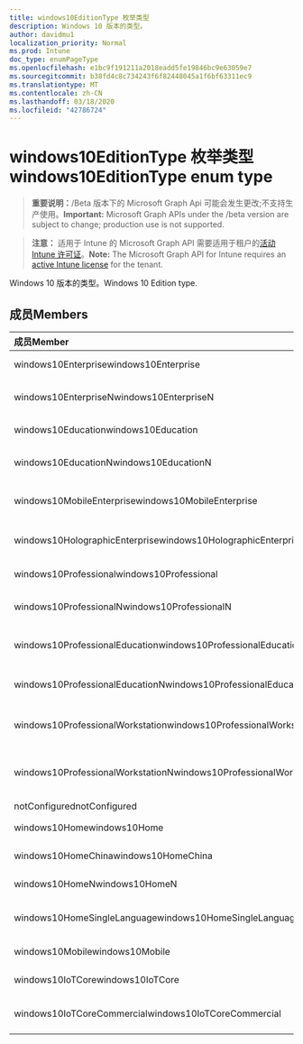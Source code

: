 ```yaml
---
title: windows10EditionType 枚举类型
description: Windows 10 版本的类型。
author: davidmu1
localization_priority: Normal
ms.prod: Intune
doc_type: enumPageType
ms.openlocfilehash: e1bc9f191211a2018eadd5fe19846bc9e63059e7
ms.sourcegitcommit: b38fd4c8c734243f6f82448045a1f6bf63311ec9
ms.translationtype: MT
ms.contentlocale: zh-CN
ms.lasthandoff: 03/18/2020
ms.locfileid: "42786724"
---
```

# <a name="windows10editiontype-enum-type"></a><span data-ttu-id="8651f-103">windows10EditionType 枚举类型</span><span class="sxs-lookup"><span data-stu-id="8651f-103">windows10EditionType enum type</span></span>

> <span data-ttu-id="8651f-104">**重要说明：**/Beta 版本下的 Microsoft Graph Api 可能会发生更改;不支持生产使用。</span><span class="sxs-lookup"><span data-stu-id="8651f-104">**Important:** Microsoft Graph APIs under the /beta version are subject to change; production use is not supported.</span></span>

> <span data-ttu-id="8651f-105">**注意：** 适用于 Intune 的 Microsoft Graph API 需要适用于租户的[活动 Intune 许可证](https://go.microsoft.com/fwlink/?linkid=839381)。</span><span class="sxs-lookup"><span data-stu-id="8651f-105">**Note:** The Microsoft Graph API for Intune requires an [active Intune license](https://go.microsoft.com/fwlink/?linkid=839381) for the tenant.</span></span>

<span data-ttu-id="8651f-106">Windows 10 版本的类型。</span><span class="sxs-lookup"><span data-stu-id="8651f-106">Windows 10 Edition type.</span></span>

## <a name="members"></a><span data-ttu-id="8651f-107">成员</span><span class="sxs-lookup"><span data-stu-id="8651f-107">Members</span></span>
|<span data-ttu-id="8651f-108">成员</span><span class="sxs-lookup"><span data-stu-id="8651f-108">Member</span></span>|<span data-ttu-id="8651f-109">值</span><span class="sxs-lookup"><span data-stu-id="8651f-109">Value</span></span>|<span data-ttu-id="8651f-110">说明</span><span class="sxs-lookup"><span data-stu-id="8651f-110">Description</span></span>|
|:---|:---|:---|
|<span data-ttu-id="8651f-111">windows10Enterprise</span><span class="sxs-lookup"><span data-stu-id="8651f-111">windows10Enterprise</span></span>|<span data-ttu-id="8651f-112">0</span><span class="sxs-lookup"><span data-stu-id="8651f-112">0</span></span>|<span data-ttu-id="8651f-113">Windows 10 企业版</span><span class="sxs-lookup"><span data-stu-id="8651f-113">Windows 10 Enterprise</span></span>|
|<span data-ttu-id="8651f-114">windows10EnterpriseN</span><span class="sxs-lookup"><span data-stu-id="8651f-114">windows10EnterpriseN</span></span>|<span data-ttu-id="8651f-115">1</span><span class="sxs-lookup"><span data-stu-id="8651f-115">1</span></span>|<span data-ttu-id="8651f-116">Windows 10 EnterpriseN</span><span class="sxs-lookup"><span data-stu-id="8651f-116">Windows 10 EnterpriseN</span></span>|
|<span data-ttu-id="8651f-117">windows10Education</span><span class="sxs-lookup"><span data-stu-id="8651f-117">windows10Education</span></span>|<span data-ttu-id="8651f-118">双面</span><span class="sxs-lookup"><span data-stu-id="8651f-118">2</span></span>|<span data-ttu-id="8651f-119">Windows 10 教育版</span><span class="sxs-lookup"><span data-stu-id="8651f-119">Windows 10 Education</span></span>|
|<span data-ttu-id="8651f-120">windows10EducationN</span><span class="sxs-lookup"><span data-stu-id="8651f-120">windows10EducationN</span></span>|<span data-ttu-id="8651f-121">第三章</span><span class="sxs-lookup"><span data-stu-id="8651f-121">3</span></span>|<span data-ttu-id="8651f-122">Windows 10 EducationN</span><span class="sxs-lookup"><span data-stu-id="8651f-122">Windows 10 EducationN</span></span>|
|<span data-ttu-id="8651f-123">windows10MobileEnterprise</span><span class="sxs-lookup"><span data-stu-id="8651f-123">windows10MobileEnterprise</span></span>|<span data-ttu-id="8651f-124">4 </span><span class="sxs-lookup"><span data-stu-id="8651f-124">4</span></span>|<span data-ttu-id="8651f-125">Windows 10 移动版企业版</span><span class="sxs-lookup"><span data-stu-id="8651f-125">Windows 10 Mobile Enterprise</span></span>|
|<span data-ttu-id="8651f-126">windows10HolographicEnterprise</span><span class="sxs-lookup"><span data-stu-id="8651f-126">windows10HolographicEnterprise</span></span>|<span data-ttu-id="8651f-127">5 </span><span class="sxs-lookup"><span data-stu-id="8651f-127">5</span></span>|<span data-ttu-id="8651f-128">Windows 10 全息企业版</span><span class="sxs-lookup"><span data-stu-id="8651f-128">Windows 10 Holographic Enterprise</span></span>|
|<span data-ttu-id="8651f-129">windows10Professional</span><span class="sxs-lookup"><span data-stu-id="8651f-129">windows10Professional</span></span>|<span data-ttu-id="8651f-130">6 </span><span class="sxs-lookup"><span data-stu-id="8651f-130">6</span></span>|<span data-ttu-id="8651f-131">Windows 10 专业版</span><span class="sxs-lookup"><span data-stu-id="8651f-131">Windows 10 Professional</span></span>|
|<span data-ttu-id="8651f-132">windows10ProfessionalN</span><span class="sxs-lookup"><span data-stu-id="8651f-132">windows10ProfessionalN</span></span>|<span data-ttu-id="8651f-133">7 </span><span class="sxs-lookup"><span data-stu-id="8651f-133">7</span></span>|<span data-ttu-id="8651f-134">Windows 10 ProfessionalN</span><span class="sxs-lookup"><span data-stu-id="8651f-134">Windows 10 ProfessionalN</span></span>|
|<span data-ttu-id="8651f-135">windows10ProfessionalEducation</span><span class="sxs-lookup"><span data-stu-id="8651f-135">windows10ProfessionalEducation</span></span>|<span data-ttu-id="8651f-136">8 </span><span class="sxs-lookup"><span data-stu-id="8651f-136">8</span></span>|<span data-ttu-id="8651f-137">Windows 10 专业教育版</span><span class="sxs-lookup"><span data-stu-id="8651f-137">Windows 10 Professional Education</span></span>|
|<span data-ttu-id="8651f-138">windows10ProfessionalEducationN</span><span class="sxs-lookup"><span data-stu-id="8651f-138">windows10ProfessionalEducationN</span></span>|<span data-ttu-id="8651f-139">9 </span><span class="sxs-lookup"><span data-stu-id="8651f-139">9</span></span>|<span data-ttu-id="8651f-140">Windows 10 专业版 EducationN</span><span class="sxs-lookup"><span data-stu-id="8651f-140">Windows 10 Professional EducationN</span></span>|
|<span data-ttu-id="8651f-141">windows10ProfessionalWorkstation</span><span class="sxs-lookup"><span data-stu-id="8651f-141">windows10ProfessionalWorkstation</span></span>|<span data-ttu-id="8651f-142">10 </span><span class="sxs-lookup"><span data-stu-id="8651f-142">10</span></span>|<span data-ttu-id="8651f-143">适用于工作站的 Windows 10 专业版</span><span class="sxs-lookup"><span data-stu-id="8651f-143">Windows 10 Professional for Workstations</span></span>|
|<span data-ttu-id="8651f-144">windows10ProfessionalWorkstationN</span><span class="sxs-lookup"><span data-stu-id="8651f-144">windows10ProfessionalWorkstationN</span></span>|<span data-ttu-id="8651f-145">11x17</span><span class="sxs-lookup"><span data-stu-id="8651f-145">11</span></span>|<span data-ttu-id="8651f-146">适用于工作站的 Windows 10 专业版 N</span><span class="sxs-lookup"><span data-stu-id="8651f-146">Windows 10 Professional for Workstations N</span></span>|
|<span data-ttu-id="8651f-147">notConfigured</span><span class="sxs-lookup"><span data-stu-id="8651f-147">notConfigured</span></span>|<span data-ttu-id="8651f-148">12 </span><span class="sxs-lookup"><span data-stu-id="8651f-148">12</span></span>|<span data-ttu-id="8651f-149">NotConfigured</span><span class="sxs-lookup"><span data-stu-id="8651f-149">NotConfigured</span></span>|
|<span data-ttu-id="8651f-150">windows10Home</span><span class="sxs-lookup"><span data-stu-id="8651f-150">windows10Home</span></span>|<span data-ttu-id="8651f-151">13 </span><span class="sxs-lookup"><span data-stu-id="8651f-151">13</span></span>|<span data-ttu-id="8651f-152">Windows 10 主页</span><span class="sxs-lookup"><span data-stu-id="8651f-152">Windows 10 Home</span></span>|
|<span data-ttu-id="8651f-153">windows10HomeChina</span><span class="sxs-lookup"><span data-stu-id="8651f-153">windows10HomeChina</span></span>|<span data-ttu-id="8651f-154">14 </span><span class="sxs-lookup"><span data-stu-id="8651f-154">14</span></span>|<span data-ttu-id="8651f-155">Windows 10 家庭版中国</span><span class="sxs-lookup"><span data-stu-id="8651f-155">Windows 10 Home China</span></span>|
|<span data-ttu-id="8651f-156">windows10HomeN</span><span class="sxs-lookup"><span data-stu-id="8651f-156">windows10HomeN</span></span>|<span data-ttu-id="8651f-157">15 </span><span class="sxs-lookup"><span data-stu-id="8651f-157">15</span></span>|<span data-ttu-id="8651f-158">Windows 10 家庭版 N</span><span class="sxs-lookup"><span data-stu-id="8651f-158">Windows 10 Home N</span></span>|
|<span data-ttu-id="8651f-159">windows10HomeSingleLanguage</span><span class="sxs-lookup"><span data-stu-id="8651f-159">windows10HomeSingleLanguage</span></span>|<span data-ttu-id="8651f-160">16 </span><span class="sxs-lookup"><span data-stu-id="8651f-160">16</span></span>|<span data-ttu-id="8651f-161">Windows 10 家庭版单语言版</span><span class="sxs-lookup"><span data-stu-id="8651f-161">Windows 10 Home Single Language</span></span>|
|<span data-ttu-id="8651f-162">windows10Mobile</span><span class="sxs-lookup"><span data-stu-id="8651f-162">windows10Mobile</span></span>|<span data-ttu-id="8651f-163">17 </span><span class="sxs-lookup"><span data-stu-id="8651f-163">17</span></span>|<span data-ttu-id="8651f-164">Windows 10 移动版</span><span class="sxs-lookup"><span data-stu-id="8651f-164">Windows 10 Mobile</span></span>|
|<span data-ttu-id="8651f-165">windows10IoTCore</span><span class="sxs-lookup"><span data-stu-id="8651f-165">windows10IoTCore</span></span>|<span data-ttu-id="8651f-166">18 </span><span class="sxs-lookup"><span data-stu-id="8651f-166">18</span></span>|<span data-ttu-id="8651f-167">Windows 10 IoT 核心</span><span class="sxs-lookup"><span data-stu-id="8651f-167">Windows 10 IoT Core</span></span>|
|<span data-ttu-id="8651f-168">windows10IoTCoreCommercial</span><span class="sxs-lookup"><span data-stu-id="8651f-168">windows10IoTCoreCommercial</span></span>|<span data-ttu-id="8651f-169">合</span><span class="sxs-lookup"><span data-stu-id="8651f-169">19</span></span>|<span data-ttu-id="8651f-170">Windows 10 IoT Core 商业版</span><span class="sxs-lookup"><span data-stu-id="8651f-170">Windows 10 IoT Core Commercial</span></span>|




